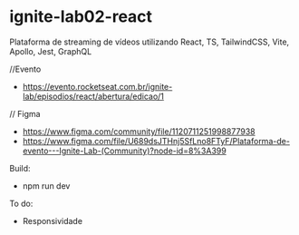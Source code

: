 # ignite-lab02-react
Plataforma de streaming de vídeos utilizando React, TS, TailwindCSS, Vite, Apollo, Jest, GraphQL

//Evento
- https://evento.rocketseat.com.br/ignite-lab/episodios/react/abertura/edicao/1

// Figma
- https://www.figma.com/community/file/1120711251998877938
- https://www.figma.com/file/U689dsJTHnj5SfLno8FTyF/Plataforma-de-evento---Ignite-Lab-(Community)?node-id=8%3A399

Build:
- npm run dev

To do:
- Responsividade
